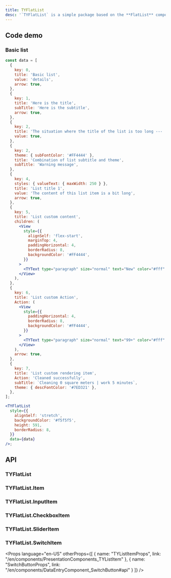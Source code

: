 ```yaml
---
title: TYFlatList
desc: '`TYFlatList` is a simple package based on the **FlatList** component that comes with RN, so this component can reuse all [FlatList attributes](https://facebook.github.io/react-native/docs/flatlist#props).<br/>When you need a list, you only need to pass **data** to customize the corresponding list item, where all the values ​​in data will be passed to the **TYFlatList.Item** component as **props**.<br/>If the list item needs to be customized, just override the **renderItem** for **TYFlatList**. If there are several items in the list item that need to be customized, you can even pass in **renderItem** in the **data** field to customize the list item component.'
---
```


## Code demo

### Basic list

```jsx
const data = [
  {
    key: 0,
    title: 'Basic list',
    value: 'details',
    arrow: true,
  },
  {
    key: 1,
    title: 'Here is the title',
    subTitle: 'Here is the subtitle',
    arrow: true,
  },
  {
    key: 2,
    title: 'The situation where the title of the list is too long --- ',
    value: true,
  },
  {
    key: 2,
    theme: { subFontColor: '#FF4444' },
    title: 'Combination of list subtitle and theme',
    subTitle: 'Warning message',
  },
  {
    key: 4,
    styles: { valueText: { maxWidth: 250 } },
    title: 'List title 1',
    value: 'The content of this list item is a bit long',
    arrow: true,
  },
  {
    key: 5,
    title: 'List custom content',
    children: (
      <View
        style={{
          alignSelf: 'flex-start',
          marginTop: 4,
          paddingHorizontal: 4,
          borderRadius: 8,
          backgroundColor: '#FF4444',
        }}
      >
        <TYText type="paragraph" size="normal" text="New" color="#fff" />
      </View>
    ),
  },
  {
    key: 6,
    title: 'List custom Action',
    Action: (
      <View
        style={{
          paddingHorizontal: 4,
          borderRadius: 8,
          backgroundColor: '#FF4444',
        }}
      >
        <TYText type="paragraph" size="normal" text="99+" color="#fff" />
      </View>
    ),
    arrow: true,
  },
  {
    key: 7,
    title: 'List custom rendering item',
    Action: 'Cleaned successfully',
    subTitle: `Cleaning 0 square meters | work 5 minutes`,
    theme: { descFontColor: '#7ED321' },
  },
];

<TYFlatList
  style={{
    alignSelf: 'stretch',
    backgroundColor: '#f5f5f5',
    height: 591,
    borderRadius: 8,
  }}
  data={data}
/>;
```

## API

### TYFlatList

<Props name="TYFlatListProps"></Props>

### TYFlatList.Item

<Props name="TYListItemProps"></Props>

### TYFlatList.InputItem

<Props name="TYSectionInputProps"></Props>

### TYFlatList.CheckboxItem

<Props name="TYListItemProps"></Props>

### TYFlatList.SliderItem

<Props name="TYSectionSliderProps"></Props>

### TYFlatList.SwitchItem

<Props language="en-US" otherProps={[
{
name: "TYListItemProps",
link: "/en/components/PresentationComponents_TYListItem"
},
{
name: "SwitchButtonProps",
link: "/en/components/DataEntryComponent_SwitchButton#api"
}
]} />
